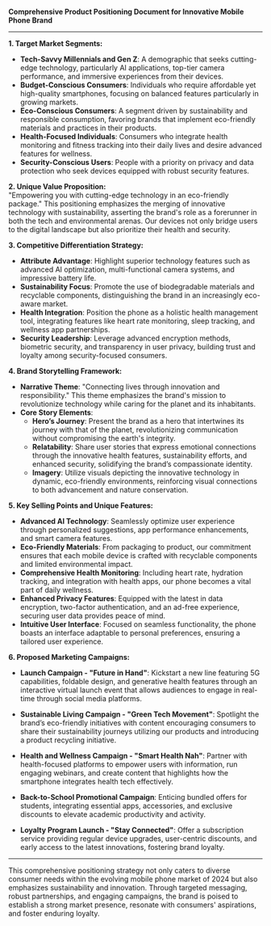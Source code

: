 **Comprehensive Product Positioning Document for Innovative Mobile Phone Brand**

---

**1. Target Market Segments:**  
- **Tech-Savvy Millennials and Gen Z**: A demographic that seeks cutting-edge technology, particularly AI applications, top-tier camera performance, and immersive experiences from their devices.
- **Budget-Conscious Consumers**: Individuals who require affordable yet high-quality smartphones, focusing on balanced features particularly in growing markets.
- **Eco-Conscious Consumers**: A segment driven by sustainability and responsible consumption, favoring brands that implement eco-friendly materials and practices in their products.
- **Health-Focused Individuals**: Consumers who integrate health monitoring and fitness tracking into their daily lives and desire advanced features for wellness.
- **Security-Conscious Users**: People with a priority on privacy and data protection who seek devices equipped with robust security features.

**2. Unique Value Proposition:**  
"Empowering you with cutting-edge technology in an eco-friendly package." This positioning emphasizes the merging of innovative technology with sustainability, asserting the brand's role as a forerunner in both the tech and environmental arenas. Our devices not only bridge users to the digital landscape but also prioritize their health and security.

**3. Competitive Differentiation Strategy:**  
- **Attribute Advantage**: Highlight superior technology features such as advanced AI optimization, multi-functional camera systems, and impressive battery life.
- **Sustainability Focus**: Promote the use of biodegradable materials and recyclable components, distinguishing the brand in an increasingly eco-aware market.
- **Health Integration**: Position the phone as a holistic health management tool, integrating features like heart rate monitoring, sleep tracking, and wellness app partnerships.
- **Security Leadership**: Leverage advanced encryption methods, biometric security, and transparency in user privacy, building trust and loyalty among security-focused consumers.

**4. Brand Storytelling Framework:**  
- **Narrative Theme**: "Connecting lives through innovation and responsibility." This theme emphasizes the brand's mission to revolutionize technology while caring for the planet and its inhabitants.
- **Core Story Elements**: 
  - **Hero’s Journey**: Present the brand as a hero that intertwines its journey with that of the planet, revolutionizing communication without compromising the earth's integrity.
  - **Relatability**: Share user stories that express emotional connections through the innovative health features, sustainability efforts, and enhanced security, solidifying the brand’s compassionate identity.
  - **Imagery**: Utilize visuals depicting the innovative technology in dynamic, eco-friendly environments, reinforcing visual connections to both advancement and nature conservation.

**5. Key Selling Points and Unique Features:**  
- **Advanced AI Technology**: Seamlessly optimize user experience through personalized suggestions, app performance enhancements, and smart camera features.
- **Eco-Friendly Materials**: From packaging to product, our commitment ensures that each mobile device is crafted with recyclable components and limited environmental impact.
- **Comprehensive Health Monitoring**: Including heart rate, hydration tracking, and integration with health apps, our phone becomes a vital part of daily wellness.
- **Enhanced Privacy Features**: Equipped with the latest in data encryption, two-factor authentication, and an ad-free experience, securing user data provides peace of mind.
- **Intuitive User Interface**: Focused on seamless functionality, the phone boasts an interface adaptable to personal preferences, ensuring a tailored user experience.

**6. Proposed Marketing Campaigns:**  
- **Launch Campaign - "Future in Hand"**: Kickstart a new line featuring 5G capabilities, foldable design, and generative health features through an interactive virtual launch event that allows audiences to engage in real-time through social media platforms.
  
- **Sustainable Living Campaign - "Green Tech Movement"**: Spotlight the brand’s eco-friendly initiatives with content encouraging consumers to share their sustainability journeys utilizing our products and introducing a product recycling initiative.
  
- **Health and Wellness Campaign - "Smart Health Nah"**: Partner with health-focused platforms to empower users with information, run engaging webinars, and create content that highlights how the smartphone integrates health tech effectively.
  
- **Back-to-School Promotional Campaign**: Enticing bundled offers for students, integrating essential apps, accessories, and exclusive discounts to elevate academic productivity and activity.
  
- **Loyalty Program Launch - "Stay Connected"**: Offer a subscription service providing regular device upgrades, user-centric discounts, and early access to the latest innovations, fostering brand loyalty.

---

This comprehensive positioning strategy not only caters to diverse consumer needs within the evolving mobile phone market of 2024 but also emphasizes sustainability and innovation. Through targeted messaging, robust partnerships, and engaging campaigns, the brand is poised to establish a strong market presence, resonate with consumers' aspirations, and foster enduring loyalty.
